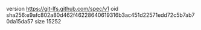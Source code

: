 version https://git-lfs.github.com/spec/v1
oid sha256:e9afc802a80d462f46228640619316b3ac451d22571edd72c5b7ab70da15da57
size 15252
